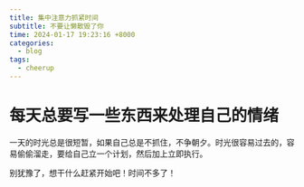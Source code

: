 ```yaml
---
title: 集中注意力抓紧时间
subtitle: 不要让懒散毁了你
time: 2024-01-17 19:23:16 +8000
categories:
  - blog
tags:
  - cheerup
---
```


# 每天总要写一些东西来处理自己的情绪
一天的时光总是很短暂，如果自己总是不抓住，不争朝夕。时光很容易过去的，容易偷偷溜走，要给自己立一个计划，然后加上立即执行。

别犹豫了，想干什么赶紧开始吧！时间不多了！

